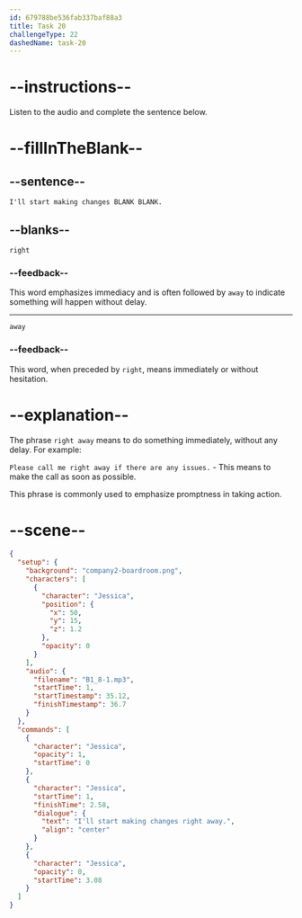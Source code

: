 ```yaml
---
id: 679788be536fab337baf88a3
title: Task 20
challengeType: 22
dashedName: task-20
---
```


<!-- (Audio) Jessica: I'll start making changes right away. -->

# --instructions--

Listen to the audio and complete the sentence below.

# --fillInTheBlank--

## --sentence--

`I'll start making changes BLANK BLANK.`

## --blanks--

`right`

### --feedback--

This word emphasizes immediacy and is often followed by `away` to indicate something will happen without delay.

---

`away`

### --feedback--

This word, when preceded by `right`, means immediately or without hesitation.

# --explanation--

The phrase `right away` means to do something immediately, without any delay. For example:

`Please call me right away if there are any issues.` - This means to make the call as soon as possible.  

This phrase is commonly used to emphasize promptness in taking action.

# --scene--

```json
{
  "setup": {
    "background": "company2-boardroom.png",
    "characters": [
      {
        "character": "Jessica",
        "position": {
          "x": 50,
          "y": 15,
          "z": 1.2
        },
        "opacity": 0
      }
    ],
    "audio": {
      "filename": "B1_8-1.mp3",
      "startTime": 1,
      "startTimestamp": 35.12,
      "finishTimestamp": 36.7
    }
  },
  "commands": [
    {
      "character": "Jessica",
      "opacity": 1,
      "startTime": 0
    },
    {
      "character": "Jessica",
      "startTime": 1,
      "finishTime": 2.58,
      "dialogue": {
        "text": "I'll start making changes right away.",
        "align": "center"
      }
    },
    {
      "character": "Jessica",
      "opacity": 0,
      "startTime": 3.08
    }
  ]
}
```
